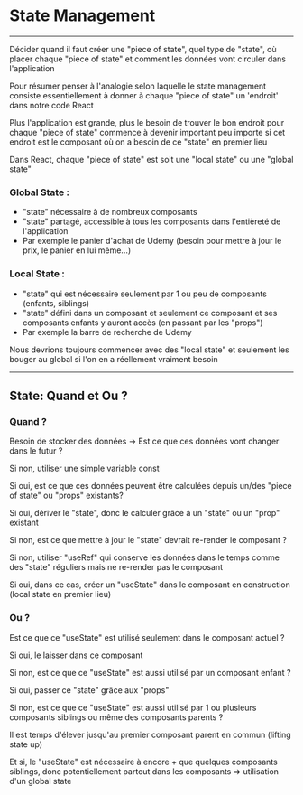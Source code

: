# State Management

----------------

Décider quand il faut créer une "piece of state", quel type de "state", où placer chaque "piece of state" et comment les données vont circuler dans l'application

Pour résumer penser à l'analogie selon laquelle le state management consiste essentiellement à donner à chaque "piece of state" un 'endroit' dans notre code React

Plus l'application est grande, plus le besoin de trouver le bon endroit pour chaque "piece of state" commence à devenir important peu importe si cet endroit est le composant où on a besoin de ce "state" en premier lieu

Dans React, chaque "piece of state" est soit une "local state" ou une "global state"

### Global State : 

- "state" nécessaire à de nombreux composants
- "state" partagé, accessible à tous les composants dans l'entièreté de l'application
- Par exemple le panier d'achat de Udemy (besoin pour mettre à jour le prix, le panier en lui même...)

### Local State : 

- "state" qui est nécessaire seulement par 1 ou peu de composants (enfants, siblings)
- "state" défini dans un composant et seulement ce composant et ses composants enfants y auront accès (en passant par les "props")
- Par exemple la barre de recherche de Udemy

Nous devrions toujours commencer avec des "local state" et seulement les bouger au global si l'on en a réellement vraiment besoin

---------

## State: Quand et Ou ?

### Quand ?

Besoin de stocker des données -> Est ce que ces données vont changer dans le futur ?

Si non, utiliser une simple variable const

Si oui, est ce que ces données peuvent être calculées depuis un/des "piece of state" ou "props" existants?

Si oui, dériver le "state", donc le calculer grâce à un "state" ou un "prop" existant

Si non, est ce que mettre à jour le "state" devrait re-render le composant ?

Si non, utiliser "useRef" qui conserve les données dans le temps comme des "state" réguliers mais ne re-render pas le composant

Si oui, dans ce cas, créer un "useState" dans le composant en construction (local state en premier lieu)

### Ou ?

Est ce que ce "useState" est utilisé seulement dans le composant actuel ?

Si oui, le laisser dans ce composant

Si non, est ce que ce "useState" est aussi utilisé par un composant enfant ?

Si oui, passer ce "state" grâce aux "props"

Si non, est ce que ce "useState" est aussi utilisé par 1 ou plusieurs composants siblings ou même des composants parents ?

Il est temps d'élever jusqu'au premier composant parent en commun (lifting state up)

Et si, le "useState" est nécessaire à encore + que quelques composants siblings, donc potentiellement partout dans les composants => utilisation d'un global state







